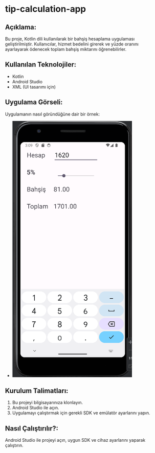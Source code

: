 # tip-calculation-app
## Açıklama:
Bu proje, Kotlin dili kullanılarak bir bahşiş hesaplama uygulaması geliştirilmiştir. Kullanıcılar, hizmet bedelini girerek ve yüzde oranını ayarlayarak ödenecek toplam bahşiş miktarını öğrenebilirler.
## Kullanılan Teknolojiler:
- Kotlin
- Android Studio
- XML (UI tasarımı için)
## Uygulama Görseli:
Uygulamanın nasıl göründüğüne dair bir örnek:
- ![Tip App Görseli](./tip_app.png)
## Kurulum Talimatları:
1. Bu projeyi bilgisayarınıza klonlayın.
2. Android Studio ile açın.
3. Uygulamayı çalıştırmak için gerekli SDK ve emülatör ayarlarını yapın.
## Nasıl Çalıştırılır?:
Android Studio ile projeyi açın, uygun SDK ve cihaz ayarlarını yaparak çalıştırın.
